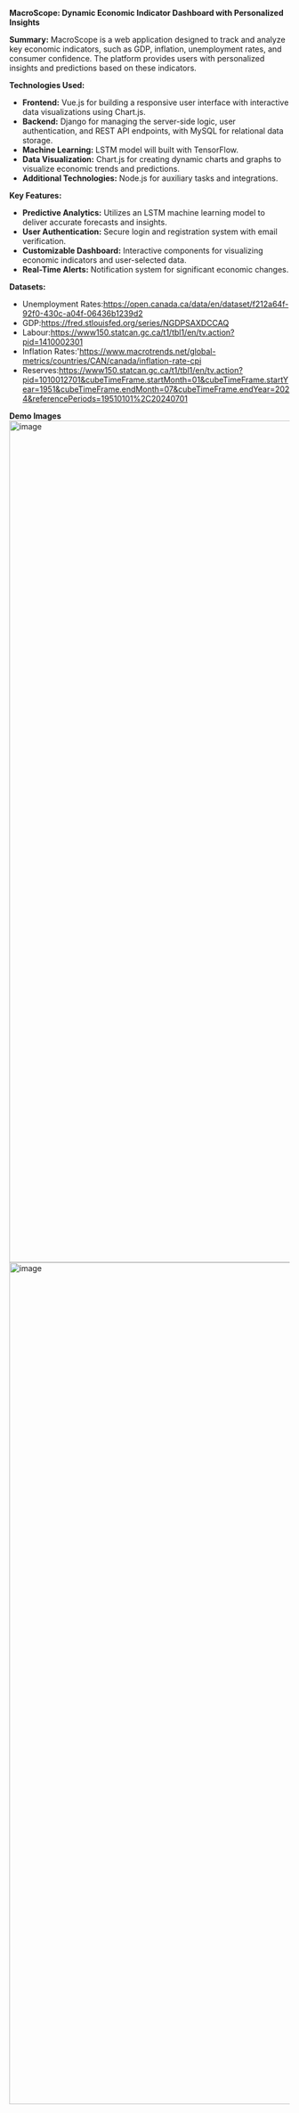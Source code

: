 **MacroScope: Dynamic Economic Indicator Dashboard with Personalized Insights**

**Summary:**
MacroScope is a web application designed to track and analyze key economic indicators, such as GDP, inflation, unemployment rates, and consumer confidence. The platform provides users with personalized insights and predictions based on these indicators.

**Technologies Used:**

- **Frontend:** Vue.js for building a responsive user interface with interactive data visualizations using Chart.js.
- **Backend:** Django for managing the server-side logic, user authentication, and REST API endpoints, with MySQL for relational data storage.
- **Machine Learning:** LSTM model will built with TensorFlow.
- **Data Visualization:** Chart.js for creating dynamic charts and graphs to visualize economic trends and predictions.
- **Additional Technologies:** Node.js for auxiliary tasks and integrations.

**Key Features:**
- **Predictive Analytics:** Utilizes an LSTM machine learning model to deliver accurate forecasts and insights.
- **User Authentication:** Secure login and registration system with email verification.
- **Customizable Dashboard:** Interactive components for visualizing economic indicators and user-selected data.
- **Real-Time Alerts:** Notification system for significant economic changes.

**Datasets:**
- Unemployment Rates:https://open.canada.ca/data/en/dataset/f212a64f-92f0-430c-a04f-06436b1239d2
- GDP:https://fred.stlouisfed.org/series/NGDPSAXDCCAQ
- Labour:https://www150.statcan.gc.ca/t1/tbl1/en/tv.action?pid=1410002301
- Inflation Rates:'https://www.macrotrends.net/global-metrics/countries/CAN/canada/inflation-rate-cpi
- Reserves:https://www150.statcan.gc.ca/t1/tbl1/en/tv.action?pid=1010012701&cubeTimeFrame.startMonth=01&cubeTimeFrame.startYear=1951&cubeTimeFrame.endMonth=07&cubeTimeFrame.endYear=2024&referencePeriods=19510101%2C20240701

**Demo Images**
<img width="1512" alt="image" src="https://github.com/user-attachments/assets/ba4e1cdd-5f16-4dcf-821c-cc054fc6b3fe">
<img width="1512" alt="image" src="https://github.com/user-attachments/assets/51dae921-e479-4139-9176-74891d00d1d2">